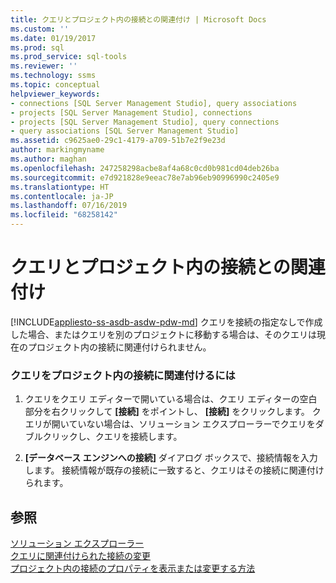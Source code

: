 ```yaml
---
title: クエリとプロジェクト内の接続との関連付け | Microsoft Docs
ms.custom: ''
ms.date: 01/19/2017
ms.prod: sql
ms.prod_service: sql-tools
ms.reviewer: ''
ms.technology: ssms
ms.topic: conceptual
helpviewer_keywords:
- connections [SQL Server Management Studio], query associations
- projects [SQL Server Management Studio], connections
- projects [SQL Server Management Studio], query connections
- query associations [SQL Server Management Studio]
ms.assetid: c9625ae0-29c1-4179-a709-51b7e2f9e23d
author: markingmyname
ms.author: maghan
ms.openlocfilehash: 247258298acbe8af4a68c0cd0b981cd04deb26ba
ms.sourcegitcommit: e7d921828e9eeac78e7ab96eb90996990c2405e9
ms.translationtype: HT
ms.contentlocale: ja-JP
ms.lasthandoff: 07/16/2019
ms.locfileid: "68258142"
---
```

# <a name="associate-a-query-with-a-connection-in-a-project"></a>クエリとプロジェクト内の接続との関連付け
[!INCLUDE[appliesto-ss-asdb-asdw-pdw-md](../../includes/appliesto-ss-asdb-asdw-pdw-md.md)]
クエリを接続の指定なしで作成した場合、またはクエリを別のプロジェクトに移動する場合は、そのクエリは現在のプロジェクト内の接続に関連付けられません。  
  
### <a name="to-associate-a-query-with-a-connection-in-a-project"></a>クエリをプロジェクト内の接続に関連付けるには  
  
1.  クエリをクエリ エディターで開いている場合は、クエリ エディターの空白部分を右クリックして **[接続]** をポイントし、 **[接続]** をクリックします。 クエリが開いていない場合は、ソリューション エクスプローラーでクエリをダブルクリックし、クエリを接続します。  
  
2.  **[データベース エンジンへの接続]** ダイアログ ボックスで、接続情報を入力します。 接続情報が既存の接続に一致すると、クエリはその接続に関連付けられます。  
  
## <a name="see-also"></a>参照  
[ソリューション エクスプローラー](../../ssms/solution/solution-explorer.md)  
[クエリに関連付けられた接続の変更](../../ssms/solution/change-the-connection-associated-with-a-query.md)  
[プロジェクト内の接続のプロパティを表示または変更する方法](../../ssms/solution/view-or-change-the-properties-of-a-connection-in-a-project.md)  
  
